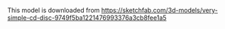 This model is downloaded from https://sketchfab.com/3d-models/very-simple-cd-disc-9749f5ba1221476993376a3cb8fee1a5